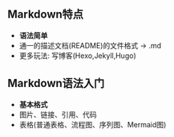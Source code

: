 ## Markdown特点
* **语法简单**
* 通一的描述文档(README)的文件格式 -> .md
* 更多玩法: 写博客(Hexo,Jekyll,Hugo)

## Markdown语法入门
* **基本格式**
* 图片、链接、引用、代码
* 表格(普通表格、流程图、序列图、Mermaid图)
